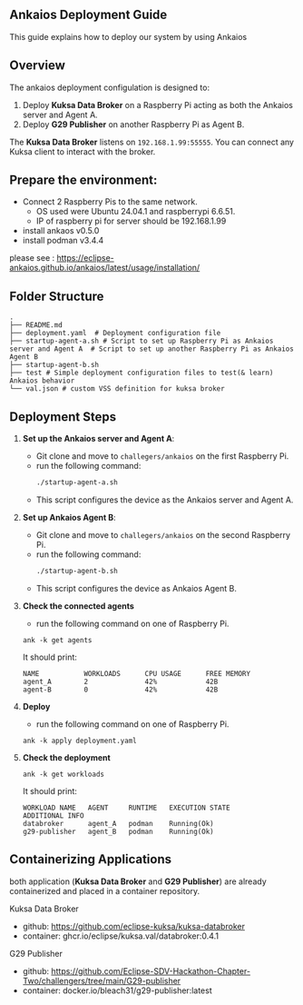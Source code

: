 
## Ankaios Deployment Guide
This guide explains how to deploy our system by using Ankaios

## Overview

The ankaios deployment configulation is designed to:

1. Deploy  **Kuksa Data Broker** on a Raspberry Pi acting as both the Ankaios server and Agent A. 
2. Deploy **G29 Publisher** on another Raspberry Pi as Agent B. 

The **Kuksa Data Broker** listens on `192.168.1.99:55555`. You can connect any Kuksa client to interact with the broker.


## **Prepare the environment**:
* Connect 2 Raspberry Pis to the same network.
  * OS used were Ubuntu 24.04.1 and raspberrypi 6.6.51.
  * IP of raspberry pi for server should be 192.168.1.99
* install ankaos v0.5.0 
* install podman v3.4.4

please see : https://eclipse-ankaios.github.io/ankaios/latest/usage/installation/



## Folder Structure
```
.
├── README.md
├── deployment.yaml  # Deployment configuration file 
├── startup-agent-a.sh # Script to set up Raspberry Pi as Ankaios server and Agent A  # Script to set up another Raspberry Pi as Ankaios Agent B
├── startup-agent-b.sh
├── test # Simple deployment configuration files to test(& learn) Ankaios behavior
└── val.json # custom VSS definition for kuksa broker
```


## Deployment Steps

1. **Set up the Ankaios server and Agent A**:
   - Git clone and move to `challegers/ankaios` on the first Raspberry Pi.
   - run the following command:
     ```bash
     ./startup-agent-a.sh
     ```
   - This script configures the device as the Ankaios server and Agent A.

1. **Set up Ankaios Agent B**:
   - Git clone and move to `challegers/ankaios` on the second Raspberry Pi.
   - run the following command:
     ```bash
     ./startup-agent-b.sh
     ```
   - This script configures the device as Ankaios Agent B.

1. **Check the connected agents**
   - run the following command on one of Raspberry Pi.
   ```
   ank -k get agents
   ```
   It should print:

   ```
   NAME           WORKLOADS      CPU USAGE      FREE MEMORY
   agent_A        2              42%            42B
   agent-B        0              42%            42B
   ```

1. **Deploy**
   - run the following command on one of Raspberry Pi.
   ```
   ank -k apply deployment.yaml
   ```
1. **Check the deployment**
   ```
   ank -k get workloads
   ```
   It should print:
   ```
   WORKLOAD NAME   AGENT     RUNTIME   EXECUTION STATE          ADDITIONAL INFO
   databroker      agent_A   podman    Running(Ok)
   g29-publisher   agent_B   podman    Running(Ok)
   ```

## Containerizing Applications

both application (**Kuksa Data Broker** and **G29 Publisher**) are already containerized and placed in a container repository.

Kuksa Data Broker
* github: https://github.com/eclipse-kuksa/kuksa-databroker
* container: ghcr.io/eclipse/kuksa.val/databroker:0.4.1

G29 Publisher
* github: https://github.com/Eclipse-SDV-Hackathon-Chapter-Two/challengers/tree/main/G29-publisher
* container: docker.io/bleach31/g29-publisher:latest
